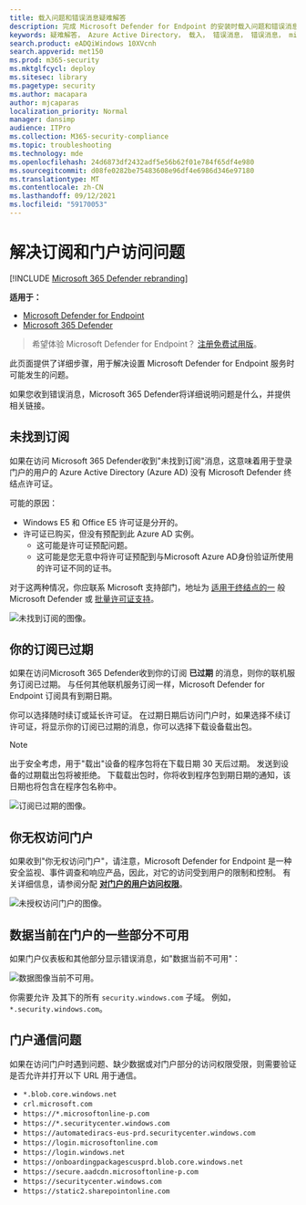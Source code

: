```yaml
---
title: 载入问题和错误消息疑难解答
description: 完成 Microsoft Defender for Endpoint 的安装时载入问题和错误消息疑难解答。
keywords: 疑难解答， Azure Active Directory， 载入， 错误消息， 错误消息， microsoft defender for endpoint
search.product: eADQiWindows 10XVcnh
search.appverid: met150
ms.prod: m365-security
ms.mktglfcycl: deploy
ms.sitesec: library
ms.pagetype: security
ms.author: macapara
author: mjcaparas
localization_priority: Normal
manager: dansimp
audience: ITPro
ms.collection: M365-security-compliance
ms.topic: troubleshooting
ms.technology: mde
ms.openlocfilehash: 24d6873df2432adf5e56b62f01e784f65df4e980
ms.sourcegitcommit: d08fe0282be75483608e96df4e6986d346e97180
ms.translationtype: MT
ms.contentlocale: zh-CN
ms.lasthandoff: 09/12/2021
ms.locfileid: "59170053"
---
```

# <a name="troubleshoot-subscription-and-portal-access-issues"></a>解决订阅和门户访问问题

[!INCLUDE [Microsoft 365 Defender rebranding](../../includes/microsoft-defender.md)]

**适用于：**
- [Microsoft Defender for Endpoint](https://go.microsoft.com/fwlink/p/?linkid=2154037)
- [Microsoft 365 Defender](https://go.microsoft.com/fwlink/?linkid=2118804)

> 希望体验 Microsoft Defender for Endpoint？ [注册免费试用版](https://signup.microsoft.com/create-account/signup?products=7f379fee-c4f9-4278-b0a1-e4c8c2fcdf7e&ru=https://aka.ms/MDEp2OpenTrial?ocid=docs-wdatp-troublshootonboarding-abovefoldlink)。

此页面提供了详细步骤，用于解决设置 Microsoft Defender for Endpoint 服务时可能发生的问题。

如果您收到错误消息，Microsoft 365 Defender将详细说明问题是什么，并提供相关链接。

## <a name="no-subscriptions-found"></a>未找到订阅

如果在访问 Microsoft 365 Defender收到"未找到订阅"消息，这意味着用于登录门户的用户的 Azure Active Directory (Azure AD) 没有 Microsoft Defender 终结点许可证。

可能的原因：
- Windows E5 和 Office E5 许可证是分开的。
- 许可证已购买，但没有预配到此 Azure AD 实例。
    - 这可能是许可证预配问题。
    - 这可能是您无意中将许可证预配到与Microsoft Azure AD身份验证所使用的许可证不同的证书。

对于这两种情况，你应联系 Microsoft 支持部门，地址为 [适用于终结点的一](https://support.microsoft.com/getsupport?wf=0&tenant=ClassicCommercial&oaspworkflow=start_1.0.0.0&locale=en-us&supportregion=en-us&pesid=16055&ccsid=636419533611396913) 般 Microsoft Defender 或 [批量许可证支持](https://www.microsoft.com/licensing/servicecenter/Help/Contact.aspx)。

![未找到订阅的图像。](images/atp-no-subscriptions-found.png)

## <a name="your-subscription-has-expired"></a>你的订阅已过期

如果在访问Microsoft 365 Defender收到你的订阅 **已过期** 的消息，则你的联机服务订阅已过期。 与任何其他联机服务订阅一样，Microsoft Defender for Endpoint 订阅具有到期日期。 

你可以选择随时续订或延长许可证。 在过期日期后访问门户时，如果选择不续订许可证，将显示你的订阅已过期的消息，你可以选择下载设备载出包。

> [!NOTE]
> 出于安全考虑，用于"载出"设备的程序包将在下载日期 30 天后过期。 发送到设备的过期载出包将被拒绝。 下载载出包时，你将收到程序包到期日期的通知，该日期也将包含在程序包名称中。

![订阅已过期的图像。](images/atp-subscription-expired.png)

## <a name="you-are-not-authorized-to-access-the-portal"></a>你无权访问门户

如果收到"你无权访问门户"，请注意，Microsoft Defender for Endpoint 是一种安全监视、事件调查和响应产品，因此，对它的访问受到用户的限制和控制。
有关详细信息，请参阅分配 [**对门户的用户访问权限**](/windows/threat-protection/windows-defender-atp/assign-portal-access-windows-defender-advanced-threat-protection)。

![未授权访问门户的图像。](images/atp-not-authorized-to-access-portal.png)

## <a name="data-currently-isnt-available-on-some-sections-of-the-portal"></a>数据当前在门户的一些部分不可用
如果门户仪表板和其他部分显示错误消息，如"数据当前不可用"：

![数据图像当前不可用。](images/atp-data-not-available.png)

你需要允许 及其下的所有 `security.windows.com` 子域。 例如，`*.security.windows.com`。


## <a name="portal-communication-issues"></a>门户通信问题
如果在访问门户时遇到问题、缺少数据或对门户部分的访问权限受限，则需要验证是否允许并打开以下 URL 用于通信。

- `*.blob.core.windows.net`
- `crl.microsoft.com`
- `https://*.microsoftonline-p.com`
- `https://*.securitycenter.windows.com` 
- `https://automatediracs-eus-prd.securitycenter.windows.com`
- `https://login.microsoftonline.com`
- `https://login.windows.net`
- `https://onboardingpackagescusprd.blob.core.windows.net`
- `https://secure.aadcdn.microsoftonline-p.com` 
- `https://securitycenter.windows.com` 
- `https://static2.sharepointonline.com` 



